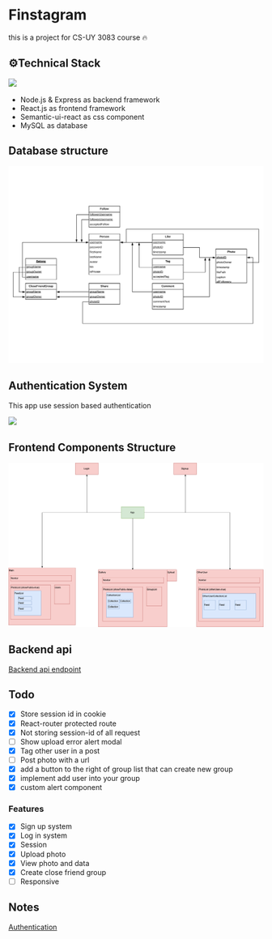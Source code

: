 # Finstagram

this is a project for CS-UY 3083 course 🔥

## ⚙️Technical Stack

![](https://cdn-images-1.medium.com/max/1200/1*EKW3XazCN98jcVrlEP3H8g.png)

- Node.js & Express as backend framework
- React.js as frontend framework
- Semantic-ui-react as css component
- MySQL as database

## Database structure

![](./static/RelationalSchema.jpg)

## Authentication System

This app use session based authentication

![](https://cdn-images-1.medium.com/max/1600/1*Hg1gUTXN5E3Nrku0jWCRow.png)

## Frontend Components Structure

![](./static/components_struct.png)

## Backend api

[Backend api endpoint](./routes/api/endpoints.md)

## Todo

- [x] Store session id in cookie
- [x] React-router protected route
- [x] Not storing session-id of all request
- [ ] Show upload error alert modal
- [x] Tag other user in a post
- [ ] Post photo with a url
- [x] add a button to the right of group list that can create new group
- [x] implement add user into your group
- [x] custom alert component

### Features

- [x] Sign up system
- [x] Log in system
- [x] Session
- [x] Upload photo
- [x] View photo and data
- [x] Create close friend group
- [ ] Responsive

## Notes

[Authentication](./authentication.md)
